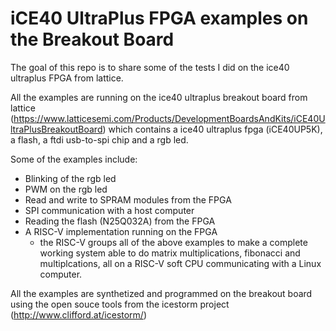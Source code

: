 # iCE40 UltraPlus FPGA examples on the Breakout Board

The goal of this repo is to share some of the tests I did on the ice40 ultraplus FPGA from lattice.

All the examples are running on the ice40 ultraplus breakout board from lattice (https://www.latticesemi.com/Products/DevelopmentBoardsAndKits/iCE40UltraPlusBreakoutBoard)
which contains a ice40 ultraplus fpga (iCE40UP5K), a flash, a ftdi usb-to-spi chip and a rgb led.

Some of the examples include:
- Blinking of the rgb led
- PWM on the rgb led
- Read and write to SPRAM modules from the FPGA
- SPI communication with a host computer
- Reading the flash (N25Q032A) from the FPGA
- A RISC-V implementation running on the FPGA
   - the RISC-V groups all of the above examples to make a complete working system able to do matrix multiplications, fibonacci and multiplcations, all on a RISC-V soft CPU communicating with a Linux computer.

All the examples are synthetized and programmed on the breakout board using the open souce tools from the icestorm project (http://www.clifford.at/icestorm/)
